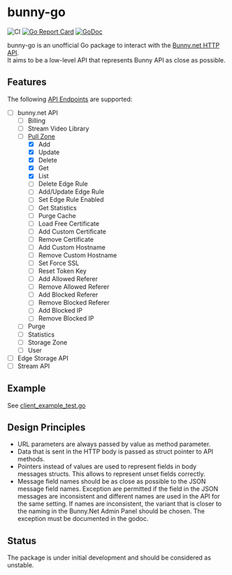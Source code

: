 # bunny-go
![CI](https://github.com/simplesurance/bunny-go/actions/workflows/ci.yml/badge.svg)
[![Go Report Card](https://goreportcard.com/badge/github.com/simplesurance/bunny-go)](https://goreportcard.com/report/github.com/simplesurance/bunny-go)
[![GoDoc](https://img.shields.io/badge/godoc-reference-blue.svg)](https://pkg.go.dev/github.com/simplesurance/bunny-go)

bunny-go is an unofficial Go package to interact with the [Bunny.net HTTP
API](https://docs.bunny.net/reference/bunnynet-api-overview). \
It aims to be a low-level API that represents Bunny API as close as possible.

## Features

The following [API
Endpoints](https://docs.bunny.net/reference/bunnynet-api-overview) are supported:

- [ ] bunny.net API
  - [ ] Billing
  - [ ] Stream Video Library
  - [ ] [Pull Zone](https://docs.bunny.net/reference/pullzonepublic_index)
    - [x] Add
    - [x] Update
    - [x] Delete
    - [x] Get
    - [x] List
    - [ ] Delete Edge Rule
    - [ ] Add/Update Edge Rule
    - [ ] Set Edge Rule Enabled
    - [ ] Get Statistics
    - [ ] Purge Cache
    - [ ] Load Free Certificate
    - [ ] Add Custom Certificate
    - [ ] Remove Certificate
    - [ ] Add Custom Hostname
    - [ ] Remove Custom Hostname
    - [ ] Set Force SSL
    - [ ] Reset Token Key
    - [ ] Add Allowed Referer
    - [ ] Remove Allowed Referer
    - [ ] Add Blocked Referer
    - [ ] Remove Blocked Referer
    - [ ] Add Blocked IP
    - [ ] Remove Blocked IP
  - [ ] Purge
  - [ ] Statistics
  - [ ] Storage Zone
  - [ ] User
- [ ] Edge Storage API
- [ ] Stream API

## Example

See [client_example_test.go](client_example_test.go)

## Design Principles

- URL parameters are always passed by value as method parameter.
- Data that is sent in the HTTP body is passed as struct
  pointer to API methods.
- Pointers instead of values are used to represent fields in body messages
  structs. This allows to represent unset fields correctly.
- Message field names should be as close as possible to the JSON message field
  names. Exception are permitted if the field in the JSON messages are
  inconsistent and different names are used in the API for the same setting.
  If names are inconsistent, the variant that is closer to the naming in the
  Bunny.Net Admin Panel should be chosen. The exception must be documented in
  the godoc.

## Status

The package is under initial development and should be considered as unstable.
